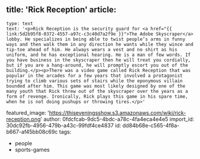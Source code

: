title: 'Rick Reception'
article:
  -
    type: text
    text: '<p>Rick Reception is the security guard for <a href="{{ link:5d2b95f8-0372-4557-a97c-c3c40d7a2f9e }}">The Adobe Skyscraper</a> lobby. He specializes in being able to twist people’s arms in funny ways and then walk them in any direction he wants while they wince and tip-toe ahead of him. He always wears a vest and no shirt as his uniform, and he has exceptional hearing. He is a man of few words. If you have business in the skyscraper then he will treat you cordially, but if you are a hang-around, he will promptly escort you out of the building.</p><p>There was a video game called Rick Reception that was popular in the arcades for a few years that involved a protagonist trying to climb various sets of stairs while the eponymous villain bounded after him. This game was most likely designed by one of the many youth that Rick threw out of the skyscraper over the years as a form of revenge. Ironically, Rick plays this game in his spare time, when he is not doing pushups or throwing tires.</p>'
featured_image: 'https://thiseveningsshow.s3.amazonaws.com/wiki/rick-reception.png'
author: 0fdcfcab-9dc5-4bdc-a78c-4fa4eca4e4e5
import_id: 30dc92fb-4956-479b-a43c-99fdf4ce4837
id: dd84b68e-c565-4f8a-b667-af45bb08c69c
tags:
  - people
  - sports-games
